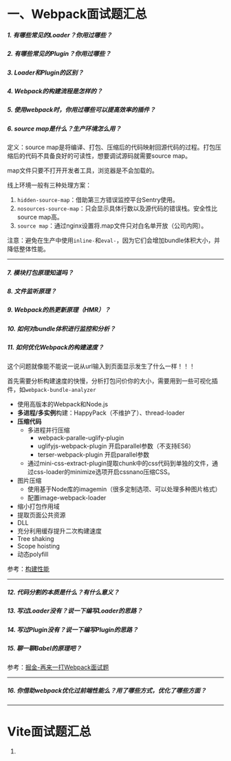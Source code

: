 # 一、Webpack面试题汇总

##### 1. 有哪些常见的Loader？你用过哪些？



##### 2. 有哪些常见的Plugin？你用过哪些？



##### 3. Loader和Plugin的区别？



##### 4. Webpack的构建流程是怎样的？



##### 5. 使用webpack时，你用过哪些可以提高效率的插件？



##### 6. source map是什么？生产环境怎么用？

定义：source map是将编译、打包、压缩后的代码映射回源代码的过程。打包压缩后的代码不具备良好的可读性，想要调试源码就需要source map。

map文件只要不打开开发者工具，浏览器是不会加载的。

线上环境一般有三种处理方案：

1. `hidden-source-map`：借助第三方错误监控平台Sentry使用。
2. `nosources-source-map`：只会显示具体行数以及源代码的错误栈。安全性比source map高。
3. `source map`：通过nginx设置将.map文件只对白名单开放（公司内网）。

注意：避免在生产中使用`inline-`和`eval-`，因为它们会增加bundle体积大小，并降低整体性能。

---

##### 7. 模块打包原理知道吗？



##### 8. 文件监听原理？



##### 9. Webpack的热更新原理（HMR）？





##### 10. 如何对bundle体积进行监控和分析？



##### 11. 如何优化Webpack的构建速度？

这个问题就像能不能说一说从url输入到页面显示发生了什么一样！！！

首先需要分析构建速度的快慢，分析打包问价你的大小，需要用到一些可视化插件，如`webpack-bundle-analyzer`

* 使用高版本的Webpack和Node.js
* **多进程/多实例**构建：HappyPack（不维护了）、thread-loader
* **压缩代码**
  * 多进程并行压缩
    * webpack-paralle-uglify-plugin
    * uglifyjs-webpack-plugin 开启parallel参数（不支持ES6）
    * terser-webpack-plugin 开启parallel参数
  * 通过mini-css-extract-plugin提取chunk中的css代码到单独的文件，通过css-loader的minimize选项开启cssnano压缩CSS。
* 图片压缩
  * 使用基于Node库的imagemin（很多定制选项、可以处理多种图片格式）
  * 配置image-webpack-loader
* 缩小打包作用域
* 提取页面公共资源
* DLL
* 充分利用缓存提升二次构建速度
* Tree shaking
* Scope hoisting
* 动态polyfill

参考：[构建性能](https://www.webpackjs.com/guides/build-performance/)

---

##### 12. 代码分割的本质是什么？有什么意义？



##### 13. 写过Loader没有？说一下编写Loader的思路？



##### 14. 写过Plugin没有？说一下编写Plugin的思路？



##### 15. 聊一聊Babel的原理吧？





参考：[掘金-再来一打Webpack面试题](https://juejin.cn/post/6844904094281236487)

---

##### 16. 你借助webpack优化过前端性能么？用了哪些方式，优化了哪些方面？



---

# Vite面试题汇总

1. 